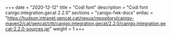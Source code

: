 +++
date        = "2020-12-12"
title       = "Codi font"
description = "Codi font canigo.integration.gecat 2.2.0"
sections    = "canigo-fwk-docs"
enllac		= "https://hudson.intranet.gencat.cat/nexus/repository/canigo-maven2/cat/gencat/ctti/canigo.integration.gecat/2.2.0/canigo.integration.gecat-2.2.0-sources.jar"
weight		= 1
+++
